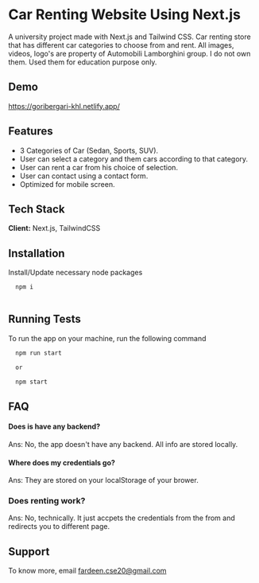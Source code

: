 # Car Renting Website Using Next.js
A university project made with Next.js and Tailwind CSS. Car renting store that has different car categories to choose from and rent. All images, videos, logo's are property of Automobili Lamborghini group. I do not own them. Used them for education purpose only. 

## Demo
https://goribergari-khl.netlify.app/

## Features

- 3 Categories of Car (Sedan, Sports, SUV).
- User can select a category and them cars according to that category.
- User can rent a car from his choice of selection.
- User can contact using a contact form.
- Optimized for mobile screen.

## Tech Stack

**Client:** Next.js, TailwindCSS

## Installation

Install/Update necessary node packages

```bash
  npm i
  
```

## Running Tests

To run the app on your machine, run the following command

```bash
  npm run start

  or

  npm start
```

## FAQ

#### Does is have any backend?

Ans: No, the app doesn't have any backend. All info are stored locally.

#### Where does my credentials go?

Ans: They are stored on your localStorage of your brower.

### Does renting work?

Ans: No, technically. It just accpets the credentials from the from and redirects you to different page.

## Support

To know more, email fardeen.cse20@gmail.com
